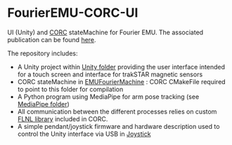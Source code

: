 # FourierEMU-CORC-UI

UI (Unity) and [CORC](https://github.com/UniMelbHumanRoboticsLab/CANOpenRobotController) stateMachine for Fourier EMU. The associated publication can be found [here](https://doi.org/10.1080/09638288.2024.2394175).

The repository includes:

 - A Unity project within [Unity folder](./Unity) providing the user interface intended for a touch screen and interface for trakSTAR magnetic sensors
 - CORC stateMachine in [EMUFourierMachine](./EMUFourierMachine) : CORC CMakeFile required to point to this folder for compilation
 - A Python program using MediaPipe for arm pose tracking (see [MediaPipe folder](./MediaPipe))
 - All communication between the different processes relies on custom [FLNL library](https://github.com/vcrocher/libFLNL) included in CORC.
 - A simple pendant/joystick firmware and hardware description used to control the Unity interface via USB in [Joystick](./Joystick)



